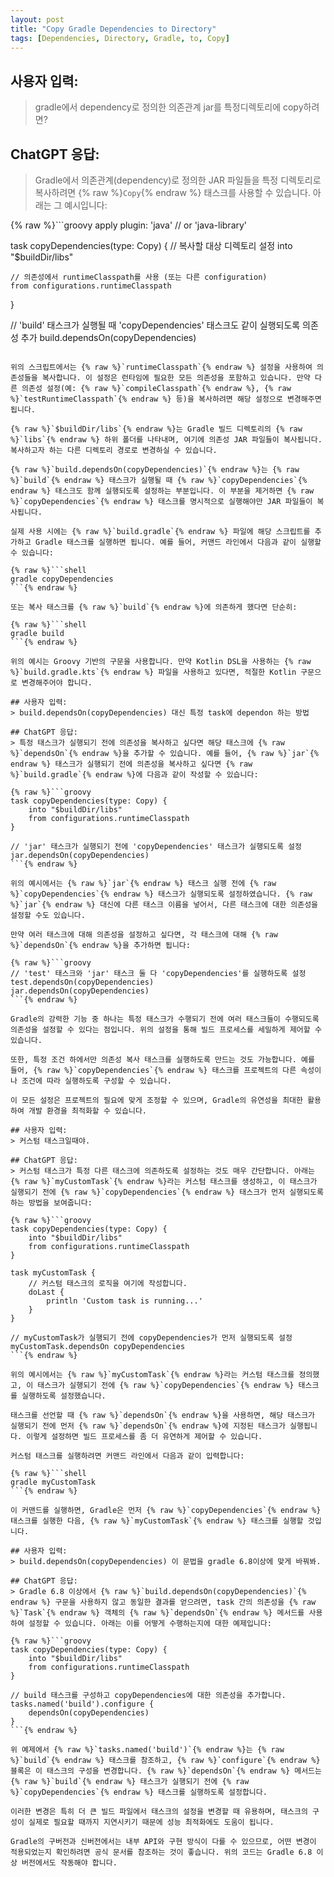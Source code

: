 ```yaml
---
layout: post
title: "Copy Gradle Dependencies to Directory"
tags: [Dependencies, Directory, Gradle, to, Copy]
---
```


## 사용자 입력:
> gradle에서  dependency로 정의한 의존관계 jar를 특정디렉토리에 copy하려면?

## ChatGPT 응답:
> Gradle에서 의존관계(dependency)로 정의한 JAR 파일들을 특정 디렉토리로 복사하려면 {% raw %}`Copy`{% endraw %} 태스크를 사용할 수 있습니다. 아래는 그 예시입니다:

{% raw %}```groovy
apply plugin: 'java' // or 'java-library'

task copyDependencies(type: Copy) {
    // 복사할 대상 디렉토리 설정
    into "$buildDir/libs"

    // 의존성에서 runtimeClasspath를 사용 (또는 다른 configuration)
    from configurations.runtimeClasspath
}

// 'build' 태스크가 실행될 때 'copyDependencies' 태스크도 같이 실행되도록 의존성 추가
build.dependsOn(copyDependencies)
```{% endraw %}

위의 스크립트에서는 {% raw %}`runtimeClasspath`{% endraw %} 설정을 사용하여 의존성들을 복사합니다. 이 설정은 런타임에 필요한 모든 의존성을 포함하고 있습니다. 만약 다른 의존성 설정(예: {% raw %}`compileClasspath`{% endraw %}, {% raw %}`testRuntimeClasspath`{% endraw %} 등)을 복사하려면 해당 설정으로 변경해주면 됩니다.

{% raw %}`$buildDir/libs`{% endraw %}는 Gradle 빌드 디렉토리의 {% raw %}`libs`{% endraw %} 하위 폴더를 나타내며, 여기에 의존성 JAR 파일들이 복사됩니다. 복사하고자 하는 다른 디렉토리 경로로 변경하실 수 있습니다.

{% raw %}`build.dependsOn(copyDependencies)`{% endraw %}는 {% raw %}`build`{% endraw %} 태스크가 실행될 때 {% raw %}`copyDependencies`{% endraw %} 태스크도 함께 실행되도록 설정하는 부분입니다. 이 부분을 제거하면 {% raw %}`copyDependencies`{% endraw %} 태스크를 명시적으로 실행해야만 JAR 파일들이 복사됩니다.

실제 사용 시에는 {% raw %}`build.gradle`{% endraw %} 파일에 해당 스크립트를 추가하고 Gradle 태스크를 실행하면 됩니다. 예를 들어, 커맨드 라인에서 다음과 같이 실행할 수 있습니다:

{% raw %}```shell
gradle copyDependencies
```{% endraw %}

또는 복사 태스크를 {% raw %}`build`{% endraw %}에 의존하게 했다면 단순히:

{% raw %}```shell
gradle build
```{% endraw %}

위의 예시는 Groovy 기반의 구문을 사용합니다. 만약 Kotlin DSL을 사용하는 {% raw %}`build.gradle.kts`{% endraw %} 파일을 사용하고 있다면, 적절한 Kotlin 구문으로 변경해주어야 합니다.

## 사용자 입력:
> build.dependsOn(copyDependencies) 대신 특정 task에 dependon 하는 방법

## ChatGPT 응답:
> 특정 태스크가 실행되기 전에 의존성을 복사하고 싶다면 해당 태스크에 {% raw %}`dependsOn`{% endraw %}을 추가할 수 있습니다. 예를 들어, {% raw %}`jar`{% endraw %} 태스크가 실행되기 전에 의존성을 복사하고 싶다면 {% raw %}`build.gradle`{% endraw %}에 다음과 같이 작성할 수 있습니다:

{% raw %}```groovy
task copyDependencies(type: Copy) {
    into "$buildDir/libs"
    from configurations.runtimeClasspath
}

// 'jar' 태스크가 실행되기 전에 'copyDependencies' 태스크가 실행되도록 설정
jar.dependsOn(copyDependencies)
```{% endraw %}

위의 예시에서는 {% raw %}`jar`{% endraw %} 태스크 실행 전에 {% raw %}`copyDependencies`{% endraw %} 태스크가 실행되도록 설정하였습니다. {% raw %}`jar`{% endraw %} 대신에 다른 태스크 이름을 넣어서, 다른 태스크에 대한 의존성을 설정할 수도 있습니다.

만약 여러 태스크에 대해 의존성을 설정하고 싶다면, 각 태스크에 대해 {% raw %}`dependsOn`{% endraw %}을 추가하면 됩니다:

{% raw %}```groovy
// 'test' 태스크와 'jar' 태스크 둘 다 'copyDependencies'를 실행하도록 설정
test.dependsOn(copyDependencies)
jar.dependsOn(copyDependencies)
```{% endraw %}

Gradle의 강력한 기능 중 하나는 특정 태스크가 수행되기 전에 여러 태스크들이 수행되도록 의존성을 설정할 수 있다는 점입니다. 위의 설정을 통해 빌드 프로세스를 세밀하게 제어할 수 있습니다.

또한, 특정 조건 하에서만 의존성 복사 태스크를 실행하도록 만드는 것도 가능합니다. 예를 들어, {% raw %}`copyDependencies`{% endraw %} 태스크를 프로젝트의 다른 속성이나 조건에 따라 실행하도록 구성할 수 있습니다. 

이 모든 설정은 프로젝트의 필요에 맞게 조정할 수 있으며, Gradle의 유연성을 최대한 활용하여 개발 환경을 최적화할 수 있습니다.

## 사용자 입력:
> 커스텀 태스크일때야.

## ChatGPT 응답:
> 커스텀 태스크가 특정 다른 태스크에 의존하도록 설정하는 것도 매우 간단합니다. 아래는 {% raw %}`myCustomTask`{% endraw %}라는 커스텀 태스크를 생성하고, 이 태스크가 실행되기 전에 {% raw %}`copyDependencies`{% endraw %} 태스크가 먼저 실행되도록 하는 방법을 보여줍니다:

{% raw %}```groovy
task copyDependencies(type: Copy) {
    into "$buildDir/libs"
    from configurations.runtimeClasspath
}

task myCustomTask {
    // 커스텀 태스크의 로직을 여기에 작성합니다.
    doLast {
        println 'Custom task is running...'
    }
}

// myCustomTask가 실행되기 전에 copyDependencies가 먼저 실행되도록 설정
myCustomTask.dependsOn copyDependencies
```{% endraw %}

위의 예시에서는 {% raw %}`myCustomTask`{% endraw %}라는 커스텀 태스크를 정의했고, 이 태스크가 실행되기 전에 {% raw %}`copyDependencies`{% endraw %} 태스크를 실행하도록 설정했습니다. 

태스크를 선언할 때 {% raw %}`dependsOn`{% endraw %}을 사용하면, 해당 태스크가 실행되기 전에 먼저 {% raw %}`dependsOn`{% endraw %}에 지정된 태스크가 실행됩니다. 이렇게 설정하면 빌드 프로세스를 좀 더 유연하게 제어할 수 있습니다.

커스텀 태스크를 실행하려면 커맨드 라인에서 다음과 같이 입력합니다:

{% raw %}```shell
gradle myCustomTask
```{% endraw %}

이 커맨드를 실행하면, Gradle은 먼저 {% raw %}`copyDependencies`{% endraw %} 태스크를 실행한 다음, {% raw %}`myCustomTask`{% endraw %} 태스크를 실행할 것입니다.

## 사용자 입력:
> build.dependsOn(copyDependencies) 이 문법을 gradle 6.8이상에 맞게 바꿔봐.

## ChatGPT 응답:
> Gradle 6.8 이상에서 {% raw %}`build.dependsOn(copyDependencies)`{% endraw %} 구문을 사용하지 않고 동일한 결과를 얻으려면, task 간의 의존성을 {% raw %}`Task`{% endraw %} 객체의 {% raw %}`dependsOn`{% endraw %} 메서드를 사용하여 설정할 수 있습니다. 아래는 이를 어떻게 수행하는지에 대한 예제입니다:

{% raw %}```groovy
task copyDependencies(type: Copy) {
    into "$buildDir/libs"
    from configurations.runtimeClasspath
}

// build 태스크를 구성하고 copyDependencies에 대한 의존성을 추가합니다.
tasks.named('build').configure {
    dependsOn(copyDependencies)
}
```{% endraw %}

위 예제에서 {% raw %}`tasks.named('build')`{% endraw %}는 {% raw %}`build`{% endraw %} 태스크를 참조하고, {% raw %}`configure`{% endraw %} 블록은 이 태스크의 구성을 변경합니다. {% raw %}`dependsOn`{% endraw %} 메서드는 {% raw %}`build`{% endraw %} 태스크가 실행되기 전에 {% raw %}`copyDependencies`{% endraw %} 태스크를 실행하도록 설정합니다.

이러한 변경은 특히 더 큰 빌드 파일에서 태스크의 설정을 변경할 때 유용하며, 태스크의 구성이 실제로 필요할 때까지 지연시키기 때문에 성능 최적화에도 도움이 됩니다.

Gradle의 구버전과 신버전에서는 내부 API와 구현 방식이 다를 수 있으므로, 어떤 변경이 적용되었는지 확인하려면 공식 문서를 참조하는 것이 좋습니다. 위의 코드는 Gradle 6.8 이상 버전에서도 작동해야 합니다.

